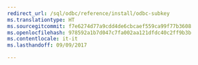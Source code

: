```yaml
---
redirect_url: /sql/odbc/reference/install/odbc-subkey
ms.translationtype: HT
ms.sourcegitcommit: f7e6274d77a9cdd4de6cbcaef559ca99f77b3608
ms.openlocfilehash: 978592a1b7d047c7fa002aa121dfdc40c2ff9b3b
ms.contentlocale: it-it
ms.lasthandoff: 09/09/2017

---
```


